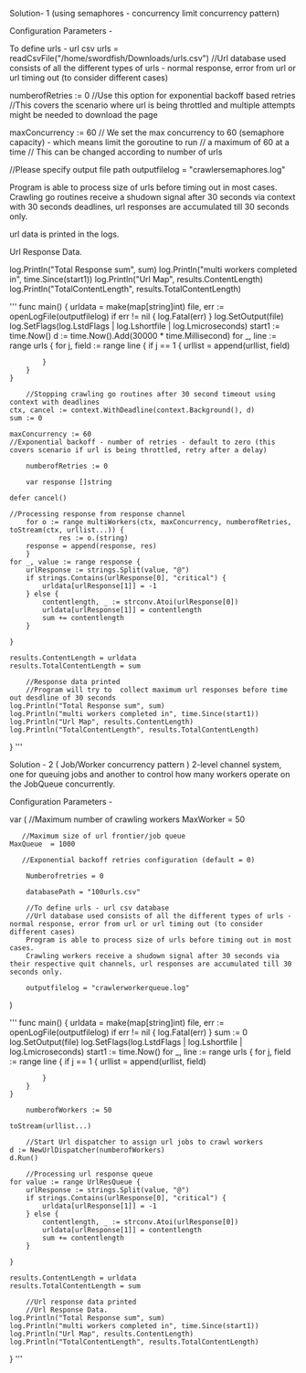 Solution- 1 (using semaphores - concurrency limit concurrency pattern)

Configuration Parameters - 

To define urls - url csv
urls = readCsvFile("/home/swordfish/Downloads/urls.csv")
//Url database used consists of all the different types of urls - normal response, error from url or url timing out (to consider different cases)

numberofRetries := 0 
//Use this option for exponential backoff based retries 
//This covers the scenario where url is being throttled and multiple attempts might be needed to download the page

maxConcurrency := 60
// We set the max concurrency to 60 (semaphore capacity) - which means limit the goroutine to run
// a maximum of 60 at a time
// This can be changed according to number of urls

//Please specify output file path
outputfilelog = "crawlersemaphores.log"

Program is able to process size of urls before timing out in most cases.
Crawling go routines receive a shudown signal after 30 seconds via context with 30 seconds deadlines, url responses are accumulated till 30 seconds only.

url data is printed in the logs.

Url Response Data.

log.Println("Total Response sum", sum)
log.Println("multi workers completed in", time.Since(start1))
log.Println("Url Map", results.ContentLength)
log.Println("TotalContentLength", results.TotalContentLength)

'''
func main() {
	urldata = make(map[string]int)
	file, err := openLogFile(outputfilelog)
	if err != nil {
		log.Fatal(err)
	}
	log.SetOutput(file)
	log.SetFlags(log.LstdFlags | log.Lshortfile | log.Lmicroseconds)
	start1 := time.Now()
	d := time.Now().Add(30000 * time.Millisecond)
	for _, line := range urls {
		for j, field := range line {
			if j == 1 {
				urllist = append(urllist, field)

			}
		}
	}

        //Stopping crawling go routines after 30 second timeout using context with deadlines
	ctx, cancel := context.WithDeadline(context.Background(), d)
	sum := 0

	maxConcurrency := 60
	//Exponential backoff - number of retries - default to zero (this covers scenario if url is being throttled, retry after a delay)

        numberofRetries := 0

        var response []string

	defer cancel()

	//Processing response from response channel
        for o := range multiWorkers(ctx, maxConcurrency, numberofRetries, toStream(ctx, urllist...)) {
                res := o.(string)
		response = append(response, res)
        }
	for _, value := range response {
		urlResponse := strings.Split(value, "@")
		if strings.Contains(urlResponse[0], "critical") {
			urldata[urlResponse[1]] = -1
		} else {
			contentlength, _ := strconv.Atoi(urlResponse[0])
			urldata[urlResponse[1]] = contentlength
			sum += contentlength
		}

	}

	results.ContentLength = urldata
	results.TotalContentLength = sum

        //Response data printed
        //Program will try to  collect maximum url responses before time out desdline of 30 seconds
	log.Println("Total Response sum", sum)
	log.Println("multi workers completed in", time.Since(start1))
	log.Println("Url Map", results.ContentLength)
	log.Println("TotalContentLength", results.TotalContentLength)
}
'''



Solution - 2 ( Job/Worker concurrency pattern )
2-level channel system, one for queuing jobs and another to control how many workers operate on the JobQueue concurrently.


Configuration Parameters - 

var (
       //Maximum number of crawling workers
	MaxWorker = 50

       //Maximum size of url frontier/job queue
	MaxQueue  = 1000

       //Exponential backoff retries configuration (default = 0)

        Numberofretries = 0

        databasePath = "100urls.csv"

        //To define urls - url csv database
        //Url database used consists of all the different types of urls - normal response, error from url or url timing out (to consider different cases)
        Program is able to process size of urls before timing out in most cases.
        Crawling workers receive a shudown signal after 30 seconds via their respective quit channels, url responses are accumulated till 30 seconds only.

        outputfilelog = "crawlerworkerqueue.log"

)

'''
func main() {
	urldata = make(map[string]int)
	file, err := openLogFile(outputfilelog)
	if err != nil {
		log.Fatal(err)
	}
	sum := 0
	log.SetOutput(file)
	log.SetFlags(log.LstdFlags | log.Lshortfile | log.Lmicroseconds)
	start1 := time.Now()
	for _, line := range urls {
		for j, field := range line {
			if j == 1 {
				urllist = append(urllist, field)

			}
		}
	}

        numberofWorkers := 50

	toStream(urllist...)

        //Start Url dispatcher to assign url jobs to crawl workers 
	d := NewUrlDispatcher(numberofWorkers)
	d.Run()

        //Processing url response queue 
	for value := range UrlResQueue {
		urlResponse := strings.Split(value, "@")
		if strings.Contains(urlResponse[0], "critical") {
			urldata[urlResponse[1]] = -1
		} else {
			contentlength, _ := strconv.Atoi(urlResponse[0])
			urldata[urlResponse[1]] = contentlength
			sum += contentlength
		}

	}

	results.ContentLength = urldata
	results.TotalContentLength = sum
 
        //Url response data printed
        //Url Response Data.
	log.Println("Total Response sum", sum)
	log.Println("multi workers completed in", time.Since(start1))
	log.Println("Url Map", results.ContentLength)
	log.Println("TotalContentLength", results.TotalContentLength)
}
'''
